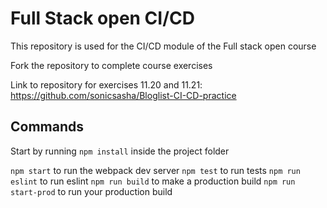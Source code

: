 # Full Stack open CI/CD

This repository is used for the CI/CD module of the Full stack open course

Fork the repository to complete course exercises

Link to repository for exercises 11.20 and 11.21: https://github.com/sonicsasha/Bloglist-CI-CD-practice

## Commands

Start by running `npm install` inside the project folder

`npm start` to run the webpack dev server
`npm test` to run tests
`npm run eslint` to run eslint
`npm run build` to make a production build
`npm run start-prod` to run your production build
